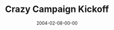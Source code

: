 ---
layout: message
category: message
series: "Super Bowl"
title: "Crazy Campaign Kickoff"
date: 2004-02-08-00-00
message_id: 185
audio: "http://s3.amazonaws.com/crossroads-media/media/legacy/mp3/Crazy_Campaign_Kickoff_02-08-04.mp3"
audio-duration: "49:32"
explicit: false
---
